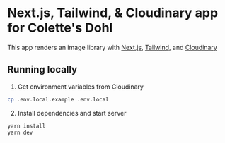 # Next.js, Tailwind, & Cloudinary app for Colette's Dohl

This app renders an image library with [Next.js](https://nextjs.com), [Tailwind](https://tailwindcss.com), and [Cloudinary](https://cloudinary.com)

## Running locally

1. Get environment variables from Cloudinary

```bash
cp .env.local.example .env.local
```

2. Install dependencies and start server

```bash
yarn install
yarn dev
```
